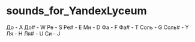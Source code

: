 # sounds_for_YandexLyceum
До - A
До# - W
Ре - S
Ре# - E
Ми - D
Фа - F
Фа# - T
Соль - G
Соль# - Y
Ля - H
Ля# - U
Си - J
